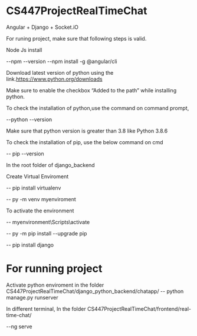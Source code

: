 # CS447ProjectRealTimeChat

Angular + Django + Socket.iO

For runing project, make sure that following steps is valid.

Node Js install

--npm --version
--npm install -g @angular/cli

Download latest version of python using the link.https://www.python.org/downloads

Make sure to enable the checkbox “Added to the path” while installing python.

To check the installation of python,use the command on command prompt,

--python --version

Make sure that python version is greater than 3.8 like Python 3.8.6

To check the installation of pip, use the below command on cmd

-- pip --version

In the root folder of django_backend

Create Virtual Enviroment 

-- pip install virtualenv

-- py -m venv myenviroment

To activate the environment

-- myenvironment\Scripts\activate

-- py -m pip install --upgrade pip

-- pip install django

# For running project

Activate python enviroment in the folder CS447ProjectRealTimeChat/django_python_backend/chatapp/ 
-- python manage.py runserver

In different terminal, In the folder CS447ProjectRealTimeChat/frontend/real-time-chat/

--ng serve

